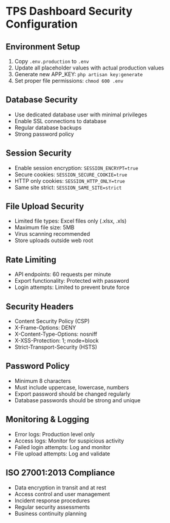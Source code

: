# TPS Dashboard Security Configuration

## Environment Setup
1. Copy `.env.production` to `.env`
2. Update all placeholder values with actual production values
3. Generate new APP_KEY: `php artisan key:generate`
4. Set proper file permissions: `chmod 600 .env`

## Database Security
- Use dedicated database user with minimal privileges
- Enable SSL connections to database
- Regular database backups
- Strong password policy

## Session Security
- Enable session encryption: `SESSION_ENCRYPT=true`
- Secure cookies: `SESSION_SECURE_COOKIE=true`
- HTTP only cookies: `SESSION_HTTP_ONLY=true`
- Same site strict: `SESSION_SAME_SITE=strict`

## File Upload Security
- Limited file types: Excel files only (.xlsx, .xls)
- Maximum file size: 5MB
- Virus scanning recommended
- Store uploads outside web root

## Rate Limiting
- API endpoints: 60 requests per minute
- Export functionality: Protected with password
- Login attempts: Limited to prevent brute force

## Security Headers
- Content Security Policy (CSP)
- X-Frame-Options: DENY
- X-Content-Type-Options: nosniff
- X-XSS-Protection: 1; mode=block
- Strict-Transport-Security (HSTS)

## Password Policy
- Minimum 8 characters
- Must include uppercase, lowercase, numbers
- Export password should be changed regularly
- Database passwords should be strong and unique

## Monitoring & Logging
- Error logs: Production level only
- Access logs: Monitor for suspicious activity
- Failed login attempts: Log and monitor
- File upload attempts: Log and validate

## ISO 27001:2013 Compliance
- Data encryption in transit and at rest
- Access control and user management
- Incident response procedures
- Regular security assessments
- Business continuity planning
